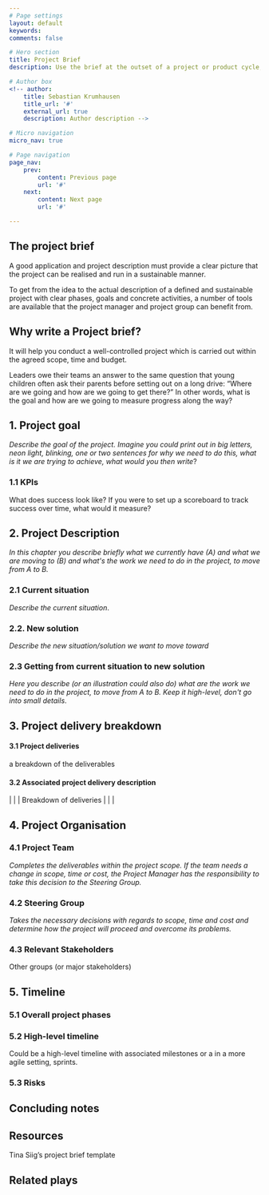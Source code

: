 ```yaml
---
# Page settings
layout: default
keywords:
comments: false

# Hero section
title: Project Brief
description: Use the brief at the outset of a project or product cycle, when a development team needs to rally behind a common goal and share a mental model of the problem they are trying to solve.

# Author box
<!-- author:
    title: Sebastian Krumhausen
    title_url: '#'
    external_url: true
    description: Author description -->

# Micro navigation
micro_nav: true

# Page navigation
page_nav:
    prev:
        content: Previous page
        url: '#'
    next:
        content: Next page
        url: '#'

---
```


## The project brief
A good application and project description must provide a clear picture that the project can be realised and run in a sustainable manner.

To get from the idea to the actual description of a defined and sustainable project with clear phases, goals and concrete activities, a number of tools are available that the project manager and project group can benefit from.


## Why write a Project brief?
It will help you conduct a well-controlled project which is carried out within the agreed scope, time and budget.

Leaders owe their teams an answer to the same question that young children often ask their parents before setting out on a long drive: “Where are we going and how are we going to get there?” In other words, what is the goal and how are we going to measure progress along the way?


## 1. Project goal
*Describe the goal of the project. Imagine you could print out in big letters, neon light, blinking, one or two sentences for why we need to do this, what is it we are trying to achieve, what would you then write*? 

### 1.1 KPIs
What does success look like? If you were to set up a scoreboard to track success over time, what would it measure?


## 2. Project Description
*In this chapter you describe briefly what we currently have (A) and what we are moving to (B) and what's the work we need to do in the project, to move from A to B.*

### 2.1 Current situation
*Describe the current situation*.

### 2.2. New solution
*Describe the new situation/solution we want to move toward*

### 2.3 Getting from current situation to new solution
*Here you describe (or an illustration could also do) what are the work we need to do in the project, to move from A to B. Keep it high-level, don't go into small details*. 

## 3. Project delivery breakdown
#### 3.1 Project deliveries
a breakdown of the deliverables

#### 3.2 Associated project delivery description
|																		|
|			Breakdown of deliveries				|
|																		|

## 4. Project Organisation
### 4.1 Project Team
*Completes the deliverables within the project scope. If the team needs a change in scope, time or cost, the Project Manager has the responsibility to take this decision to the Steering Group.*

### 4.2 Steering Group
*Takes the necessary decisions with regards to scope, time and cost and determine how the project will proceed and overcome its problems.*

### 4.3 Relevant Stakeholders
Other groups (or major stakeholders)

## 5. Timeline
### 5.1 Overall project phases
### 5.2 High-level timeline
Could be a high-level timeline with associated milestones or a in a more agile setting, sprints.

### 5.3 Risks


## Concluding notes

## Resources
Tina Siig’s project brief template

## Related plays
